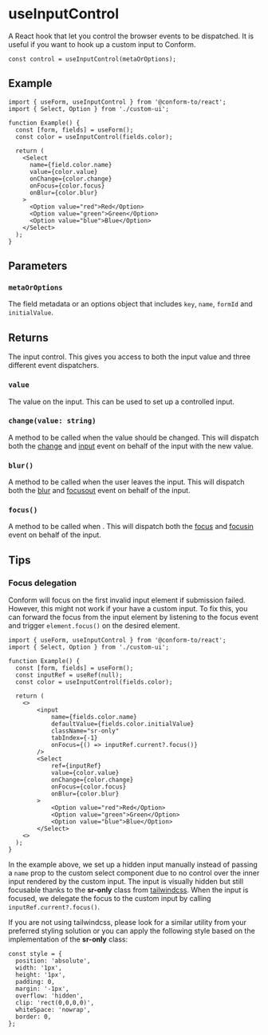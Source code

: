 # useInputControl

A React hook that let you control the browser events to be dispatched. It is useful if you want to hook up a custom input to Conform.

```tsx
const control = useInputControl(metaOrOptions);
```

## Example

```tsx
import { useForm, useInputControl } from '@conform-to/react';
import { Select, Option } from './custom-ui';

function Example() {
  const [form, fields] = useForm();
  const color = useInputControl(fields.color);

  return (
    <Select
      name={field.color.name}
      value={color.value}
      onChange={color.change}
      onFocus={color.focus}
      onBlur={color.blur}
    >
      <Option value="red">Red</Option>
      <Option value="green">Green</Option>
      <Option value="blue">Blue</Option>
    </Select>
  );
}
```

## Parameters

### `metaOrOptions`

The field metadata or an options object that includes `key`, `name`, `formId` and `initialValue`.

## Returns

The input control. This gives you access to both the input value and three different event dispatchers.

### `value`

The value on the input. This can be used to set up a controlled input.

### `change(value: string)`

A method to be called when the value should be changed. This will dispatch both the [change](https://developer.mozilla.org/en-US/docs/Web/API/HTMLElement/change_event) and [input](https://developer.mozilla.org/en-US/docs/Web/API/Element/input_event) event on behalf of the input with the new value.

### `blur()`

A method to be called when the user leaves the input. This will dispatch both the [blur](https://developer.mozilla.org/en-US/docs/Web/API/Element/blur_event) and [focusout](https://developer.mozilla.org/en-US/docs/Web/API/Element/focusout_event) event on behalf of the input.

### `focus()`

A method to be called when . This will dispatch both the [focus](https://developer.mozilla.org/en-US/docs/Web/API/HTMLElement/focus) and [focusin](https://developer.mozilla.org/en-US/docs/Web/API/Element/focusin_event) event on behalf of the input.

## Tips

### Focus delegation

Conform will focus on the first invalid input element if submission failed. However, this might not work if your have a custom input. To fix this, you can forward the focus from the input element by listening to the focus event and trigger `element.focus()` on the desired element.

```tsx
import { useForm, useInputControl } from '@conform-to/react';
import { Select, Option } from './custom-ui';

function Example() {
  const [form, fields] = useForm();
  const inputRef = useRef(null);
  const color = useInputControl(fields.color);

  return (
    <>
        <input
            name={fields.color.name}
            defaultValue={fields.color.initialValue}
            className="sr-only"
            tabIndex={-1}
            onFocus={() => inputRef.current?.focus()}
        />
        <Select
            ref={inputRef}
            value={color.value}
            onChange={color.change}
            onFocus={color.focus}
            onBlur={color.blur}
        >
            <Option value="red">Red</Option>
            <Option value="green">Green</Option>
            <Option value="blue">Blue</Option>
        </Select>
    <>
  );
}
```

In the example above, we set up a hidden input manually instead of passing a `name` prop to the custom select component due to no control over the inner input rendered by the custom input. The input is visually hidden but still focusable thanks to the **sr-only** class from [tailwindcss](https://tailwindcss.com/docs/screen-readers#screen-reader-only-elements). When the input is focused, we delegate the focus to the custom input by calling `inputRef.current?.focus()`.

If you are not using tailwindcss, please look for a similar utility from your preferred styling solution or you can apply the following style based on the implementation of the **sr-only** class:

```tsx
const style = {
  position: 'absolute',
  width: '1px',
  height: '1px',
  padding: 0,
  margin: '-1px',
  overflow: 'hidden',
  clip: 'rect(0,0,0,0)',
  whiteSpace: 'nowrap',
  border: 0,
};
```
